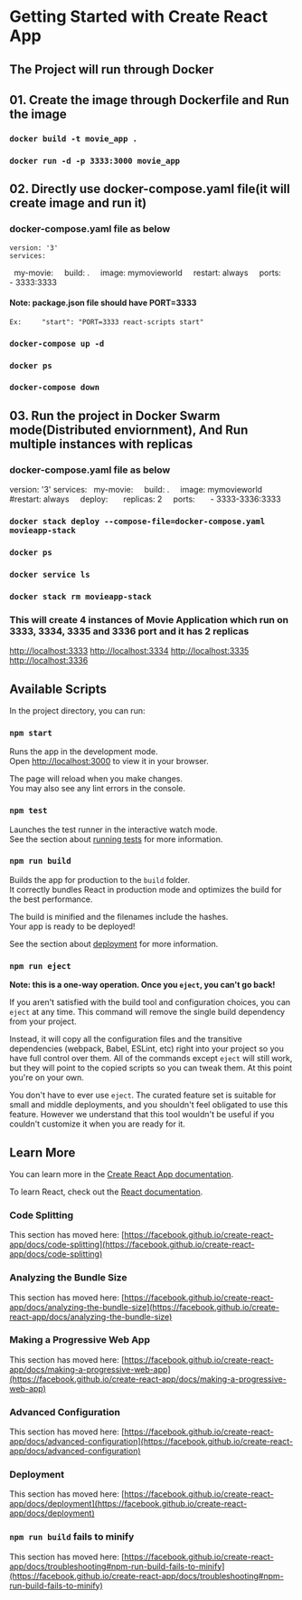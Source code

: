# Getting Started with Create React App

## The Project will run through Docker

## 01. Create the image through Dockerfile and Run the image

### `docker build -t movie_app .`
### `docker run -d -p 3333:3000 movie_app`

## 02. Directly use docker-compose.yaml file(it will create image and run it)
### docker-compose.yaml file as below
   
    version: '3'
    services:
      my-movie:
      build: .
      image: mymovieworld
      restart: always
      ports:
        - 3333:3333

#### Note: package.json file should have PORT=3333
    Ex:     "start": "PORT=3333 react-scripts start"

### `docker-compose up -d`
### `docker ps`
### `docker-compose down`

## 03. Run the project in Docker Swarm mode(Distributed enviornment), And Run multiple instances with replicas
### docker-compose.yaml file as below

  version: '3'
  services:
    my-movie:
      build: .
      image: mymovieworld
      #restart: always
      deploy:
      replicas: 2
      ports:
        - 3333-3336:3333

### `docker stack deploy --compose-file=docker-compose.yaml movieapp-stack`
### `docker ps`
### `docker service ls`
### `docker stack rm movieapp-stack`

### This will create 4 instances of Movie Application which run on 3333, 3334, 3335 and 3336 port and it has 2 replicas
   [http://localhost:3333](http://localhost:3333)
   [http://localhost:3334](http://localhost:3334)
   [http://localhost:3335](http://localhost:3335)
   [http://localhost:3336](http://localhost:3336)


## Available Scripts

In the project directory, you can run:

### `npm start`

Runs the app in the development mode.\
Open [http://localhost:3000](http://localhost:3000) to view it in your browser.

The page will reload when you make changes.\
You may also see any lint errors in the console.

### `npm test`

Launches the test runner in the interactive watch mode.\
See the section about [running tests](https://facebook.github.io/create-react-app/docs/running-tests) for more information.

### `npm run build`

Builds the app for production to the `build` folder.\
It correctly bundles React in production mode and optimizes the build for the best performance.

The build is minified and the filenames include the hashes.\
Your app is ready to be deployed!

See the section about [deployment](https://facebook.github.io/create-react-app/docs/deployment) for more information.

### `npm run eject`

**Note: this is a one-way operation. Once you `eject`, you can't go back!**

If you aren't satisfied with the build tool and configuration choices, you can `eject` at any time. This command will remove the single build dependency from your project.

Instead, it will copy all the configuration files and the transitive dependencies (webpack, Babel, ESLint, etc) right into your project so you have full control over them. All of the commands except `eject` will still work, but they will point to the copied scripts so you can tweak them. At this point you're on your own.

You don't have to ever use `eject`. The curated feature set is suitable for small and middle deployments, and you shouldn't feel obligated to use this feature. However we understand that this tool wouldn't be useful if you couldn't customize it when you are ready for it.

## Learn More

You can learn more in the [Create React App documentation](https://facebook.github.io/create-react-app/docs/getting-started).

To learn React, check out the [React documentation](https://reactjs.org/).

### Code Splitting

This section has moved here: [https://facebook.github.io/create-react-app/docs/code-splitting](https://facebook.github.io/create-react-app/docs/code-splitting)

### Analyzing the Bundle Size

This section has moved here: [https://facebook.github.io/create-react-app/docs/analyzing-the-bundle-size](https://facebook.github.io/create-react-app/docs/analyzing-the-bundle-size)

### Making a Progressive Web App

This section has moved here: [https://facebook.github.io/create-react-app/docs/making-a-progressive-web-app](https://facebook.github.io/create-react-app/docs/making-a-progressive-web-app)

### Advanced Configuration

This section has moved here: [https://facebook.github.io/create-react-app/docs/advanced-configuration](https://facebook.github.io/create-react-app/docs/advanced-configuration)

### Deployment

This section has moved here: [https://facebook.github.io/create-react-app/docs/deployment](https://facebook.github.io/create-react-app/docs/deployment)

### `npm run build` fails to minify

This section has moved here: [https://facebook.github.io/create-react-app/docs/troubleshooting#npm-run-build-fails-to-minify](https://facebook.github.io/create-react-app/docs/troubleshooting#npm-run-build-fails-to-minify)
